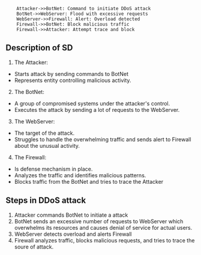 ```mermaid
    Attacker->>BotNet: Command to initiate DDoS attack
    BotNet->>WebServer: Flood with excessive requests
    WebServer->>Firewall: Alert: Overload detected
    Firewall->>BotNet: Block malicious traffic
    Firewall->>Attacker: Attempt trace and block
```

## Description of SD
1. The Attacker: 
- Starts attack by sending commands to BotNet
- Represents entity controlling malicious activity. 
2. The BotNet:
- A group of compromised systems under the attacker's control.
- Executes the attack by sending a lot of requests to the WebServer.
3. The WebServer:
- The target of the attack.
- Struggles to handle the overwhelming traffic and sends alert to Firewall about the unusual activity.
4. The Firewall:
- Is defense mechanism in place.
- Analyzes the traffic and identifies malicious patterns.
- Blocks traffic from the BotNet and tries to trace the Attacker 

## Steps in DDoS attack
1. Attacker commands BotNet to initiate a attack
2. BotNet sends an excessive number of requests to WebServer which overwhelms its resources and causes denial of service for actual users.
3. WebServer detects overload and alerts Firewall
4. Firewall analyzes traffic, blocks malicious requests, and tries to trace the soure of attack.
